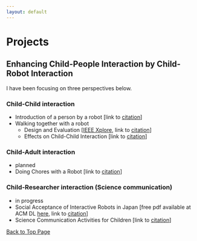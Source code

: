 ```yaml
---
layout: default
---
```


# Projects

## Enhancing Child-People Interaction by Child-Robot Interaction

I have been focusing on three perspectives below.  

### Child-Child interaction

- Introduction of a person by a robot [link to <a href="{{ site.baseurl }}/publications.html#RO-MAN2018-2">citation</a>]
- Walking together with a robot
  - Design and Evaluation
  [<a href="https://doi.org/10.1109/SII.2015.7405071">IEEE Xplore</a>, link to <a href="{{ site.baseurl }}/publications.html#SII2015">citation</a>]
   - Effects on Child-Child Interaction
   [link to <a href="{{ site.baseurl }}/publications.html#RO-MAN2018-1">citation</a>]

### Child-Adult interaction

- planned
- Doing Chores with a Robot [link to <a href="{{ site.baseurl }}/publications.html#IFHE2016">citation</a>]

### Child-Researcher interaction (Science communication)

- in progress
- Social Acceptance of Interactive Robots in Japan [free pdf available at ACM DL <a href="https://doi.org/10.1145/3173386.3177012">here</a>, link to <a href="{{ site.baseurl }}/publications.html#HRI2018-2">citation</a>]
- Science Communication Activities for Children [link to <a href="{{ site.baseurl }}/publications.html#RSJ2017">citation</a>]

<a href="{{ site.baseurl }}/index.html">Back to Top Page</a>
